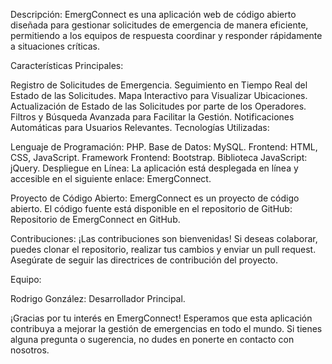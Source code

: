 Descripción:
EmergConnect es una aplicación web de código abierto diseñada para gestionar solicitudes de emergencia de manera eficiente, permitiendo a los equipos de respuesta coordinar y responder rápidamente a situaciones críticas.

Características Principales:

Registro de Solicitudes de Emergencia.
Seguimiento en Tiempo Real del Estado de las Solicitudes.
Mapa Interactivo para Visualizar Ubicaciones.
Actualización de Estado de las Solicitudes por parte de los Operadores.
Filtros y Búsqueda Avanzada para Facilitar la Gestión.
Notificaciones Automáticas para Usuarios Relevantes.
Tecnologías Utilizadas:

Lenguaje de Programación: PHP.
Base de Datos: MySQL.
Frontend: HTML, CSS, JavaScript.
Framework Frontend: Bootstrap.
Biblioteca JavaScript: jQuery.
Despliegue en Línea:
La aplicación está desplegada en línea y accesible en el siguiente enlace: EmergConnect.

Proyecto de Código Abierto:
EmergConnect es un proyecto de código abierto. El código fuente está disponible en el repositorio de GitHub: Repositorio de EmergConnect en GitHub.

Contribuciones:
¡Las contribuciones son bienvenidas! Si deseas colaborar, puedes clonar el repositorio, realizar tus cambios y enviar un pull request. Asegúrate de seguir las directrices de contribución del proyecto.

Equipo:

Rodrigo González: Desarrollador Principal.

¡Gracias por tu interés en EmergConnect! Esperamos que esta aplicación contribuya a mejorar la gestión de emergencias en todo el mundo. Si tienes alguna pregunta o sugerencia, no dudes en ponerte en contacto con nosotros.
